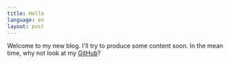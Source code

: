 ```yaml
---
title: Hello
language: en
layout: post
---
```


Welcome to my new blog. I'll try to produce some content soon. In the mean time,
why not look at my [GitHub](https://github.com/devyn)?
